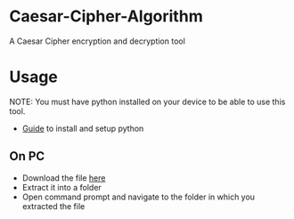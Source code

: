 # Caesar-Cipher-Algorithm
A Caesar Cipher encryption and decryption tool

# Usage
NOTE: You must have python installed on your device to be able to use this tool.
- <a href="https://realpython.com/installing-python/">Guide</a> to install and setup python

## On PC
- Download the file <a href="https://github.com/HybridCodes/Caesar-Cipher-Algorithm/releases/tag/v1.0">here</a>
- Extract it into a folder
- Open command prompt and navigate to the folder in which you extracted the file
